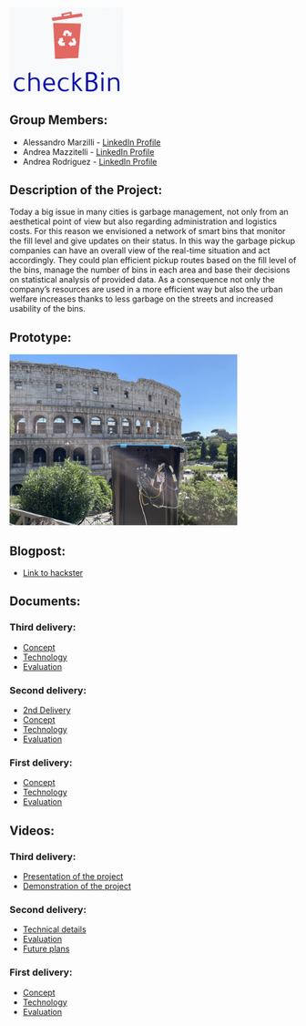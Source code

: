 <img src="img/Logo.png" width="200">

## Group Members:

- Alessandro Marzilli - [LinkedIn Profile](https://www.linkedin.com/in/alessandro-marzilli-84a07a235/)
- Andrea Mazzitelli - [LinkedIn Profile](https://www.linkedin.com/in/andrea-mazzitelli-795ab4234/)
- Andrea Rodriguez - [LinkedIn Profile](https://www.linkedin.com/in/andrea-rod/)

## Description of the Project:

Today a big issue in many cities is garbage management, not only from an aesthetical point of view but also regarding administration and logistics costs. For this reason we envisioned a network of smart bins that monitor the fill level and give updates on their status. In this way the garbage pickup companies can have an overall view of the real-time situation and act accordingly. They could plan efficient pickup routes based on the fill level of the bins, manage the number of bins in each area and base their decisions on statistical analysis of provided data. As a consequence not only the company’s resources are used in a more efficient way but also the urban welfare increases thanks to less garbage on the streets and increased usability of the bins.

## Prototype:
<img src="img/alfredo_0.jpg" width="400">

## Blogpost:
- [Link to hackster](https://www.hackster.io/)

## Documents:
### Third delivery:
- [Concept](/doc/Third%20Delivery/Concept.md)
- [Technology](/doc/Third%20Delivery/Technology.md)
- [Evaluation](/doc/Third%20Delivery/Evaluation.md)
### Second delivery:
- [2nd Delivery](/doc/Second%20Delivery/2ndDelivery.md)
- [Concept](/doc/Second%20Delivery/Concept.md)
- [Technology](/doc/Second%20Delivery/Technology.md)
- [Evaluation](/doc/Second%20Delivery/Evaluation.md)
### First delivery:
- [Concept](/doc/First%20Delivery/Concept.md)
- [Technology](/doc/First%20Delivery/Technology.md)
- [Evaluation](/doc/First%20Delivery/Evaluation.md)

## Videos:
### Third delivery:
- [Presentation of the project]()
- [Demonstration of the project]()
### Second delivery:
- [Technical details](https://youtu.be/C8MtbwdandU)
- [Evaluation](https://www.youtube.com/watch?v=46vqiiF-4S0)
- [Future plans](https://www.youtube.com/watch?v=kTAaOJ-Nj90)
### First delivery:
- [Concept](https://youtu.be/G0L1xYLjtnY)
- [Technology](https://youtu.be/uhQEX0K4BaE)
- [Evaluation](https://youtu.be/skyZr8n79Us)
